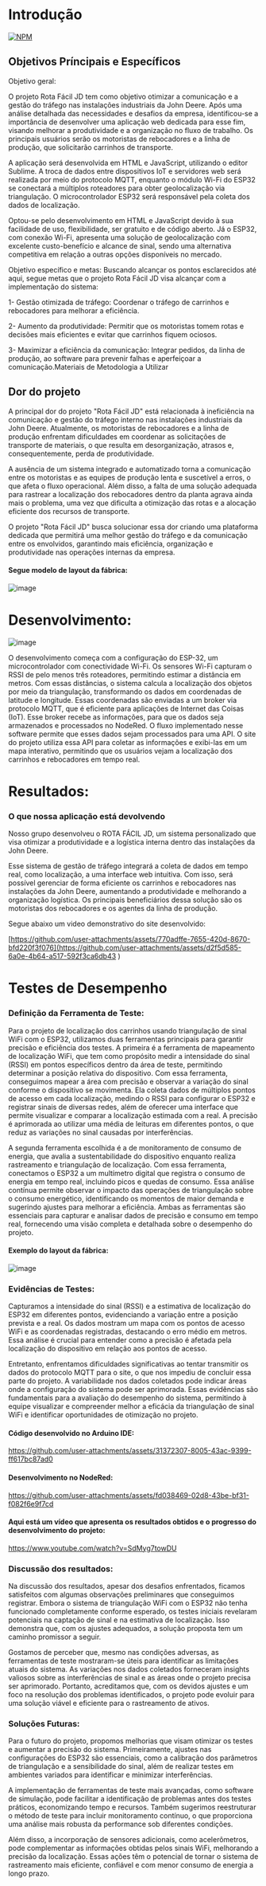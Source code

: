 # Introdução
[![NPM](https://img.shields.io/npm/l/react)]([https://github.com/devsuperior/sds1-wmazoni/blob/master/LICENSE](https://github.com/joaogabriel365/Rota-Facil-JD/blob/main/LICENSE)) 

## Objetivos Príncipais e Específicos

Objetivo geral:
<p>O projeto Rota Fácil JD tem como objetivo otimizar a comunicação e a gestão do tráfego nas instalações industriais da John Deere. Após uma análise detalhada das necessidades e desafios da empresa, identificou-se a importância de desenvolver uma aplicação web dedicada para esse fim, visando melhorar a produtividade e a organização no fluxo de trabalho. Os principais usuários serão os motoristas de rebocadores e a linha de produção, que solicitarão carrinhos de transporte.
<p>A aplicação será desenvolvida em HTML e JavaScript, utilizando o editor Sublime. A troca de dados entre dispositivos IoT e servidores web será realizada por meio do protocolo MQTT, enquanto o módulo Wi-Fi do ESP32 se conectará a múltiplos roteadores para obter geolocalização via triangulação. O microcontrolador ESP32 será responsável pela coleta dos dados de localização.
<p>Optou-se pelo desenvolvimento em HTML e JavaScript devido à sua facilidade de uso, flexibilidade, ser gratuito e de código aberto. Já o ESP32, com conexão Wi-Fi, apresenta uma solução de geolocalização com excelente custo-benefício e alcance de sinal, sendo uma alternativa competitiva em relação a outras opções disponíveis no mercado.

Objetivo específico e metas:
Buscando alcançar os pontos esclarecidos até aqui, segue metas que o projeto Rota Fácil JD visa alcançar com a implementação do sistema:

1- Gestão otimizada de tráfego: Coordenar o tráfego de carrinhos e rebocadores para melhorar a eficiência.

2- Aumento da produtividade: Permitir que os motoristas tomem rotas e decisões mais eficientes e evitar que carrinhos fiquem ociosos.

3- Maximizar a eficiência da comunicação: Integrar pedidos, da linha de produção, ao software para prevenir falhas e aperfeiçoar a comunicação.Materiais de Metodologia a Utilizar

## Dor do projeto


<p>A principal dor do projeto "Rota Fácil JD" está relacionada à ineficiência na comunicação e gestão do tráfego interno nas instalações industriais da John Deere. Atualmente, os motoristas de rebocadores e a linha de produção enfrentam dificuldades em coordenar as solicitações de transporte de materiais, o que resulta em desorganização, atrasos e, consequentemente, perda de produtividade.
<p>A ausência de um sistema integrado e automatizado torna a comunicação entre os motoristas e as equipes de produção lenta e suscetível a erros, o que afeta o fluxo operacional. Além disso, a falta de uma solução adequada para rastrear a localização dos rebocadores dentro da planta agrava ainda mais o problema, uma vez que dificulta a otimização das rotas e a alocação eficiente dos recursos de transporte.
<p>O projeto "Rota Fácil JD" busca solucionar essa dor criando uma plataforma dedicada que permitirá uma melhor gestão do tráfego e da comunicação entre os envolvidos, garantindo mais eficiência, organização e produtividade nas operações internas da empresa.



#### Segue modelo de layout da fábrica:

![image](https://github.com/user-attachments/assets/ec91b8e0-685e-4ed3-aa3a-9cd6bbe87ea7)

# Desenvolvimento:

![image](https://github.com/user-attachments/assets/1d3de007-44ad-4766-8000-a21e2defe62a)

<p>O desenvolvimento começa com a configuração do ESP-32, um microcontrolador com conectividade Wi-Fi. Os sensores Wi-Fi capturam o RSSI de pelo menos três roteadores, permitindo estimar a distância em metros. Com essas distâncias, o sistema calcula a localização dos objetos por meio da triangulação, transformando os dados em coordenadas de latitude e longitude.
Essas coordenadas são enviadas a um broker via protocolo MQTT, que é eficiente para aplicações de Internet das Coisas (IoT). Esse broker recebe as informações, para que os dados seja armazenados e processados no NodeRed. O fluxo implementado nesse software permite que esses dados sejam processados para uma API. O site do projeto utiliza essa API para coletar as informações e exibi-las em um mapa interativo, permitindo que os usuários vejam a localização dos carrinhos e rebocadores em tempo real.
 
# Resultados:
### O que nossa aplicação está devolvendo

<p>Nosso grupo desenvolveu o ROTA FÁCIL JD, um sistema personalizado que visa otimizar a produtividade e a logística interna dentro das instalações da John Deere.
<p>Esse sistema de gestão de tráfego integrará a coleta de dados em tempo real, como localização, a uma interface web intuitiva. Com isso, será possível gerenciar de forma eficiente os carrinhos e rebocadores nas instalações da John Deere, aumentando a produtividade e melhorando a organização logística. Os principais beneficiários dessa solução são os motoristas dos rebocadores e os agentes da linha de produção.
<p>Segue abaixo um video demonstrativo do site desenvolvido:


[https://github.com/user-attachments/assets/770adffe-7655-420d-8670-bfd220f3f076](https://github.com/user-attachments/assets/d2f5d585-6a0e-4b64-a517-592f3ca6db43
)

# Testes de Desempenho

### Definição da Ferramenta de Teste:

<p>Para o projeto de localização dos carrinhos usando triangulação de sinal WiFi com o ESP32, utilizamos duas ferramentas principais para garantir precisão e eficiência dos testes. A primeira é a ferramenta de mapeamento de localização WiFi, que tem como propósito medir a intensidade do sinal (RSSI) em pontos específicos dentro da área de teste, permitindo determinar a posição relativa do dispositivo. Com essa ferramenta, conseguimos mapear a área com precisão e observar a variação do sinal conforme o dispositivo se movimenta. Ela coleta dados de múltiplos pontos de acesso em cada localização, medindo o RSSI para configurar o ESP32 e registrar sinais de diversas redes, além de oferecer uma interface que permite visualizar e comparar a localização estimada com a real. A precisão é aprimorada ao utilizar uma média de leituras em diferentes pontos, o que reduz as variações no sinal causadas por interferências.
<p>A segunda ferramenta escolhida é a de monitoramento de consumo de energia, que avalia a sustentabilidade do dispositivo enquanto realiza rastreamento e triangulação de localização. Com essa ferramenta, conectamos o ESP32 a um multímetro digital que registra o consumo de energia em tempo real, incluindo picos e quedas de consumo. Essa análise contínua permite observar o impacto das operações de triangulação sobre o consumo energético, identificando os momentos de maior demanda e sugerindo ajustes para melhorar a eficiência. Ambas as ferramentas são essenciais para capturar e analisar dados de precisão e consumo em tempo real, fornecendo uma visão completa e detalhada sobre o desempenho do projeto.

#### Exemplo do layout da fábrica:

![image](https://github.com/user-attachments/assets/9c8f596a-844d-4023-8d89-282b4e76d49a)

### Evidências de Testes:

<p>Capturamos a intensidade do sinal (RSSI) e a estimativa de localização do ESP32 em diferentes pontos, evidenciando a variação entre a posição prevista e a real. Os dados mostram um mapa com os pontos de acesso WiFi e as coordenadas registradas, destacando o erro médio em metros. Essa análise é crucial para entender como a precisão é afetada pela localização do dispositivo em relação aos pontos de acesso.
<p>Entretanto, enfrentamos dificuldades significativas ao tentar transmitir os dados do protocolo MQTT para o site, o que nos impediu de concluir essa parte do projeto. A variabilidade nos dados coletados pode indicar áreas onde a configuração do sistema pode ser aprimorada. Essas evidências são fundamentais para a avaliação do desempenho do sistema, permitindo à equipe visualizar e compreender melhor a eficácia da triangulação de sinal WiFi e identificar oportunidades de otimização no projeto.

#### Código desenvolvido no Arduino IDE:
https://github.com/user-attachments/assets/31372307-8005-43ac-9399-ff617bc87ad0

#### Desenvolvimento no NodeRed:
https://github.com/user-attachments/assets/fd038469-02d8-43be-bf31-f082f6e9f7cd

#### Aqui está um vídeo que apresenta os resultados obtidos e o progresso do desenvolvimento do projeto:
https://www.youtube.com/watch?v=SdMyg7towDU

### Discussão dos resultados: 

<p>Na discussão dos resultados, apesar dos desafios enfrentados, ficamos satisfeitos com algumas observações preliminares que conseguimos registrar. Embora o sistema de triangulação WiFi com o ESP32 não tenha funcionado completamente conforme esperado, os testes iniciais revelaram potenciais na captação de sinal e na estimativa de localização. Isso demonstra que, com os ajustes adequados, a solução proposta tem um caminho promissor a seguir.
<p>Gostamos de perceber que, mesmo nas condições adversas, as ferramentas de teste mostraram-se úteis para identificar as limitações atuais do sistema. As variações nos dados coletados forneceram insights valiosos sobre as interferências de sinal e as áreas onde o projeto precisa ser aprimorado. Portanto, acreditamos que, com os devidos ajustes e um foco na resolução dos problemas identificados, o projeto pode evoluir para uma solução viável e eficiente para o rastreamento de ativos.

### Soluções Futuras:

<p>Para o futuro do projeto, propomos melhorias que visam otimizar os testes e aumentar a precisão do sistema. Primeiramente, ajustes nas configurações do ESP32 são essenciais, como a calibração dos parâmetros de triangulação e a sensibilidade do sinal, além de realizar testes em ambientes variados para identificar e minimizar interferências.
<p>A implementação de ferramentas de teste mais avançadas, como software de simulação, pode facilitar a identificação de problemas antes dos testes práticos, economizando tempo e recursos. Também sugerimos reestruturar o método de teste para incluir monitoramento contínuo, o que proporciona uma análise mais robusta da performance sob diferentes condições.
<p>Além disso, a incorporação de sensores adicionais, como acelerômetros, pode complementar as informações obtidas pelos sinais WiFi, melhorando a precisão da localização. Essas ações têm o potencial de tornar o sistema de rastreamento mais eficiente, confiável e com menor consumo de energia a longo prazo.

